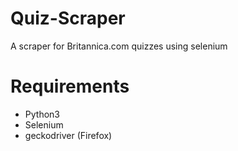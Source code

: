 # Quiz-Scraper
A scraper for Britannica.com quizzes using selenium


# Requirements
- Python3
- Selenium
- geckodriver (Firefox)
